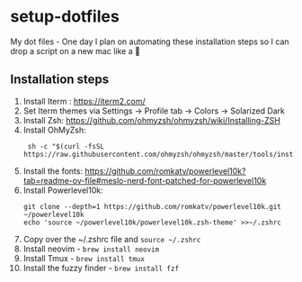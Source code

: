 # setup-dotfiles
My dot files - One day I plan on automating these installation steps so I can drop a script on a new mac like a 🥷


## Installation steps
1. Install Iterm : https://iterm2.com/
2. Set Iterm themes via Settings -> Profile tab -> Colors -> Solarized Dark
3. Install Zsh: https://github.com/ohmyzsh/ohmyzsh/wiki/Installing-ZSH
4. Install OhMyZsh: 
   ```
    sh -c "$(curl -fsSL https://raw.githubusercontent.com/ohmyzsh/ohmyzsh/master/tools/install.sh)"
    ```
5. Install the fonts: https://github.com/romkatv/powerlevel10k?tab=readme-ov-file#meslo-nerd-font-patched-for-powerlevel10k 
6. Install Powerlevel10k:
    ```
    git clone --depth=1 https://github.com/romkatv/powerlevel10k.git ~/powerlevel10k
    echo 'source ~/powerlevel10k/powerlevel10k.zsh-theme' >>~/.zshrc
    ```
7. Copy over the ~/.zshrc file and `source ~/.zshrc`
9.  Install neovim - `brew install neovim`
10. Install Tmux - `brew install tmux`
11. Install the fuzzy finder - `brew install fzf`
